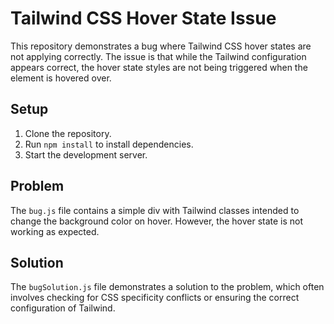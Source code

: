 # Tailwind CSS Hover State Issue

This repository demonstrates a bug where Tailwind CSS hover states are not applying correctly.  The issue is that while the Tailwind configuration appears correct, the hover state styles are not being triggered when the element is hovered over.

## Setup

1. Clone the repository.
2. Run `npm install` to install dependencies.
3. Start the development server.

## Problem

The `bug.js` file contains a simple div with Tailwind classes intended to change the background color on hover.  However, the hover state is not working as expected.

## Solution

The `bugSolution.js` file demonstrates a solution to the problem, which often involves checking for CSS specificity conflicts or ensuring the correct configuration of Tailwind.